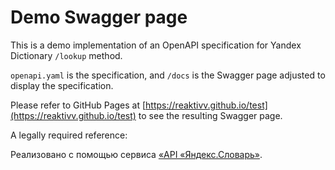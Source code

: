 # Demo Swagger page

This is a demo implementation of an OpenAPI specification for Yandex Dictionary `/lookup` method.

`openapi.yaml` is the specification, and `/docs` is the Swagger page adjusted to display the specification.

Please refer to GitHub Pages at [https://reaktivv.github.io/test](https://reaktivv.github.io/test) to see the resulting Swagger page.

A legally required reference:

Реализовано с помощью сервиса [«API «Яндекс.Словарь»](http://api.yandex.ru/dictionary).